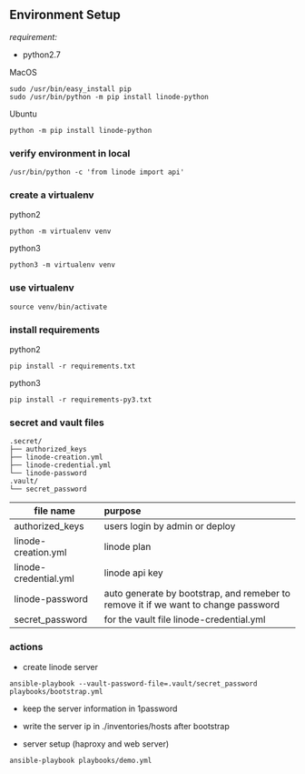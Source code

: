 
## Environment Setup

*requirement:*
- python2.7

MacOS
```
sudo /usr/bin/easy_install pip
sudo /usr/bin/python -m pip install linode-python
```

Ubuntu
```
python -m pip install linode-python
```

### verify environment in local

```
/usr/bin/python -c 'from linode import api'
```

### create a virtualenv

python2
```
python -m virtualenv venv
```

python3
```
python3 -m virtualenv venv
```

### use virtualenv

```
source venv/bin/activate
```

### install requirements

python2
```
pip install -r requirements.txt
```

python3
```
pip install -r requirements-py3.txt
```

### secret and vault files

```
.secret/
├── authorized_keys
├── linode-creation.yml
├── linode-credential.yml
└── linode-password
.vault/
└── secret_password
```

file name | purpose
----------|:-------
authorized_keys | users login by admin or deploy
linode-creation.yml | linode plan
linode-credential.yml | linode api key
linode-password | auto generate by bootstrap, and remeber to remove it if we want to change password
secret_password | for the vault file linode-credential.yml

### actions

* create linode server

```
ansible-playbook --vault-password-file=.vault/secret_password playbooks/bootstrap.yml
```

* keep the server information in 1password

* write the server ip in ./inventories/hosts after bootstrap

* server setup (haproxy and web server)

```
ansible-playbook playbooks/demo.yml
```
